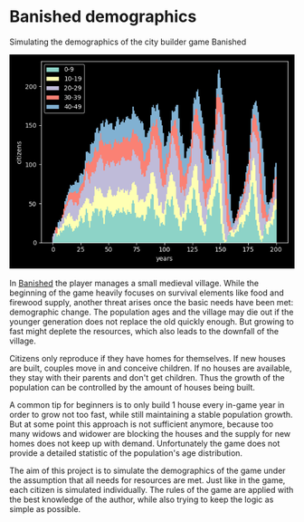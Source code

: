# Banished demographics

Simulating the demographics of the city builder game Banished

![](https://github.com/gerritnowald/Banished-demographics/blob/main/population.png)

In [Banished](https://www.gog.com/de/game/banished) the player manages a small medieval village. While the beginning of the game heavily focuses on survival elements like food and firewood supply, another threat arises once the basic needs have been met: demographic change. The population ages and the village may die out if the younger generation does not replace the old quickly enough. But growing to fast might deplete the resources, which also leads to the downfall of the village.

Citizens only reproduce if they have homes for themselves. If new houses are built, couples move in and conceive children. If no houses are available, they stay with their parents and don't get children. Thus the growth of the population can be controlled by the amount of houses being built.

A common tip for beginners is to only build 1 house every in-game year in order to grow not too fast, while still maintaining a stable population growth. But at some point this approach is not sufficient anymore, because too many widows and widower are blocking the houses and the supply for new homes does not keep up with demand. Unfortunately the game does not provide a detailed statistic of the population's age distribution.

The aim of this project is to simulate the demographics of the game under the assumption that all needs for resources are met. Just like in the game, each citizen is simulated individually. The rules of the game are applied with the best knowledge of the author, while also trying to keep the logic as simple as possible.
